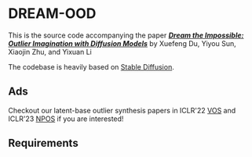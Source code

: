 # DREAM-OOD

This is the source code accompanying the paper [***Dream the Impossible: Outlier Imagination with Diffusion Models***](https://arxiv.org/pdf/2309.13415) by Xuefeng Du, Yiyou Sun, Xiaojin Zhu, and Yixuan Li


The codebase is heavily based on [Stable Diffusion](https://github.com/CompVis/stable-diffusion).

## Ads 

Checkout our latent-base outlier synthesis papers in ICLR'22 [VOS](https://github.com/deeplearning-wisc/stud) and ICLR'23 [NPOS](https://github.com/deeplearning-wisc/npos) if you are interested!

## Requirements
